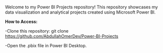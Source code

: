 Welcome to my Power BI Projects repository! 
This repository showcases my data visualization and analytical projects created using Microsoft Power BI.


**How to Access:**

-Clone this repository: git clone https://github.com/AbdullahOmerDev/Power-BI-Projects

-Open the .pbix file in Power BI Desktop.

